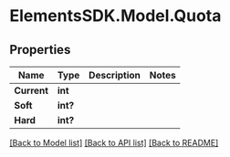 # ElementsSDK.Model.Quota

## Properties

Name | Type | Description | Notes
------------ | ------------- | ------------- | -------------
**Current** | **int** |  | 
**Soft** | **int?** |  | 
**Hard** | **int?** |  | 

[[Back to Model list]](../#documentation-for-models) [[Back to API list]](../#documentation-for-api-endpoints) [[Back to README]](../)

